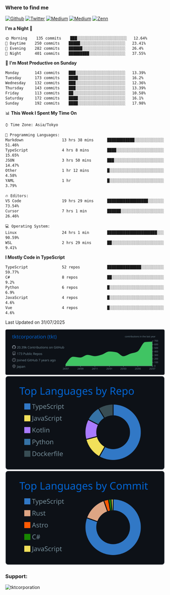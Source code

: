 <!-- <p align="left"> <img src="https://komarev.com/ghpvc/?username=tktcorporation&label=Profile%20views&color=0e75b6&style=flat" alt="tktcorporation" /> </p> -->

<h3>Where to find me</h3>
<p>
<a href="https://github.com/tktcorporation" target="_blank"><img alt="Github" src="https://img.shields.io/badge/GitHub-%2312100E.svg?&style=for-the-badge&logo=Github&logoColor=white" /></a>
<a href="https://twitter.com/tktcorporation" target="_blank"><img alt="Twitter" src="https://img.shields.io/badge/twitter-%231DA1F2.svg?&style=for-the-badge&logo=twitter&logoColor=white" /></a>
<a href="https://www.linkedin.com/in/tktcorporation" target="_blank"><img alt="Medium" src="https://img.shields.io/badge/linkdin-0a66c2.svg?&style=for-the-badge&logo=linkedin&logoColor=white" /></a>
<a href="https://qiita.com/tktcorporation" target="_blank"><img alt="Medium" src="https://img.shields.io/badge/qiita-55C500.svg?&style=for-the-badge&logo=qiita&logoColor=white" /></a>
<a href="https://zenn.dev/tktcorporation" target="_blank"><img alt="Zenn" src="https://img.shields.io/badge/Zenn-3EA8FF.svg?&style=for-the-badge&logo=Zenn&logoColor=white" /></a>
</p>
  
<!--START_SECTION:waka-->
**I'm a Night 🦉** 

```text
🌞 Morning    135 commits    ███░░░░░░░░░░░░░░░░░░░░░░   12.64% 
🌆 Daytime    250 commits    █████░░░░░░░░░░░░░░░░░░░░   23.41% 
🌃 Evening    282 commits    ██████░░░░░░░░░░░░░░░░░░░   26.4% 
🌙 Night      401 commits    █████████░░░░░░░░░░░░░░░░   37.55%

```
📅 **I'm Most Productive on Sunday** 

```text
Monday       143 commits    ███░░░░░░░░░░░░░░░░░░░░░░   13.39% 
Tuesday      173 commits    ████░░░░░░░░░░░░░░░░░░░░░   16.2% 
Wednesday    132 commits    ███░░░░░░░░░░░░░░░░░░░░░░   12.36% 
Thursday     143 commits    ███░░░░░░░░░░░░░░░░░░░░░░   13.39% 
Friday       113 commits    ██░░░░░░░░░░░░░░░░░░░░░░░   10.58% 
Saturday     172 commits    ████░░░░░░░░░░░░░░░░░░░░░   16.1% 
Sunday       192 commits    ████░░░░░░░░░░░░░░░░░░░░░   17.98%

```


📊 **This Week I Spent My Time On** 

```text
⌚︎ Time Zone: Asia/Tokyo

💬 Programming Languages: 
Markdown                 13 hrs 38 mins      ████████████░░░░░░░░░░░░░   51.46% 
TypeScript               4 hrs 8 mins        ████░░░░░░░░░░░░░░░░░░░░░   15.65% 
JSON                     3 hrs 50 mins       ███░░░░░░░░░░░░░░░░░░░░░░   14.47% 
Other                    1 hr 12 mins        █░░░░░░░░░░░░░░░░░░░░░░░░   4.58% 
YAML                     1 hr                █░░░░░░░░░░░░░░░░░░░░░░░░   3.79%

🔥 Editors: 
VS Code                  19 hrs 29 mins      ██████████████████░░░░░░░   73.54% 
Cursor                   7 hrs 1 min         ██████░░░░░░░░░░░░░░░░░░░   26.46%

💻 Operating System: 
Linux                    24 hrs 1 min        ██████████████████████░░░   90.59% 
WSL                      2 hrs 29 mins       ██░░░░░░░░░░░░░░░░░░░░░░░   9.41%

```

**I Mostly Code in TypeScript** 

```text
TypeScript               52 repos            ███████████████░░░░░░░░░░   59.77% 
C#                       8 repos             ██░░░░░░░░░░░░░░░░░░░░░░░   9.2% 
Python                   6 repos             █░░░░░░░░░░░░░░░░░░░░░░░░   6.9% 
JavaScript               4 repos             █░░░░░░░░░░░░░░░░░░░░░░░░   4.6% 
Vue                      4 repos             █░░░░░░░░░░░░░░░░░░░░░░░░   4.6%

```



 Last Updated on 31/07/2025
<!--END_SECTION:waka-->

[![](https://raw.githubusercontent.com/tktcorporation/tktcorporation/master/profile-summary-card-output/github_dark/0-profile-details.svg)](https://github.com/vn7n24fzkq/github-profile-summary-cards)
[![](https://raw.githubusercontent.com/tktcorporation/tktcorporation/master/profile-summary-card-output/github_dark/1-repos-per-language.svg)](https://github.com/vn7n24fzkq/github-profile-summary-cards) [![](https://raw.githubusercontent.com/tktcorporation/tktcorporation/master/profile-summary-card-output/github_dark/2-most-commit-language.svg)](https://github.com/vn7n24fzkq/github-profile-summary-cards)

<h3 align="left">Support:</h3>
<p><a href="https://www.buymeacoffee.com/tktcorporation"> <img align="left" src="https://cdn.buymeacoffee.com/buttons/v2/default-yellow.png" height="50" width="210" alt="tktcorporation" /></a></p><br><br>
